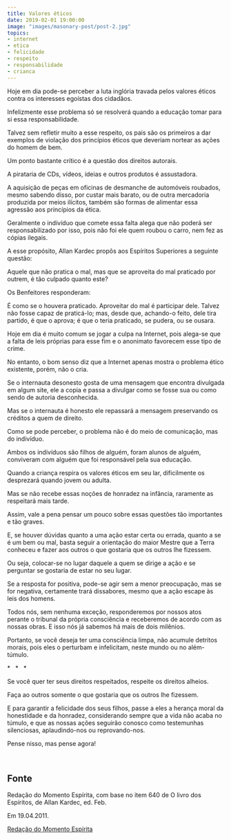 ```yaml
---
title: Valores éticos
date: 2019-02-01 19:00:00
image: "images/masonary-post/post-2.jpg"
topics: 
- internet
- etica
- felicidade
- respeito
- responsabilidade
- crianca
---
```


Hoje em dia pode-se perceber a luta inglória travada pelos valores éticos
contra os interesses egoístas dos cidadãos.

Infelizmente esse problema só se resolverá quando a educação tomar para si essa
responsabilidade.

Talvez sem refletir muito a esse respeito, os pais são os primeiros a dar
exemplos de violação dos princípios éticos que deveriam nortear as ações do
homem de bem.

Um ponto bastante crítico é a questão dos direitos autorais.

A pirataria de CDs, vídeos, ideias e outros produtos é assustadora.

A aquisição de peças em oficinas de desmanche de automóveis roubados, mesmo
sabendo disso, por custar mais barato, ou de outra mercadoria produzida por
meios ilícitos, também são formas de alimentar essa agressão aos princípios da
ética.

Geralmente o indivíduo que comete essa falta alega que não poderá ser
responsabilizado por isso, pois não foi ele quem roubou o carro, nem fez as
cópias ilegais.

A esse propósito, Allan Kardec propôs aos Espíritos Superiores a seguinte
questão:

Aquele que não pratica o mal, mas que se aproveita do mal praticado por outrem,
é tão culpado quanto este?

Os Benfeitores responderam:

É como se o houvera praticado. Aproveitar do mal é participar dele. Talvez não
fosse capaz de praticá-lo; mas, desde que, achando-o feito, dele tira partido,
é que o aprova; é que o teria praticado, se pudera, ou se ousara.

Hoje em dia é muito comum se jogar a culpa na Internet, pois alega-se que a
falta de leis próprias para esse fim e o anonimato favorecem esse tipo de
crime.

No entanto, o bom senso diz que a Internet apenas mostra o problema ético
existente, porém, não o cria.

Se o internauta desonesto gosta de uma mensagem que encontra divulgada em algum
site, ele a copia e passa a divulgar como se fosse sua ou como sendo de autoria
desconhecida.

Mas se o internauta é honesto ele repassará a mensagem preservando os créditos
a quem de direito.

Como se pode perceber, o problema não é do meio de comunicação, mas do
indivíduo.

Ambos os indivíduos são filhos de alguém, foram alunos de alguém, conviveram
com alguém que foi responsável pela sua educação.

Quando a criança respira os valores éticos em seu lar, dificilmente os
desprezará quando jovem ou adulta.

Mas se não recebe essas noções de honradez na infância, raramente as respeitará
mais tarde.

Assim, vale a pena pensar um pouco sobre essas questões tão importantes e tão
graves.

E, se houver dúvidas quanto a uma ação estar certa ou errada, quanto a se é um
bem ou mal, basta seguir a orientação do maior Mestre que a Terra conheceu e
fazer aos outros o que gostaria que os outros lhe fizessem.

Ou seja, colocar-se no lugar daquele a quem se dirige a ação e se perguntar se
gostaria de estar no seu lugar.

Se a resposta for positiva, pode-se agir sem a menor preocupação, mas se for
negativa, certamente trará dissabores, mesmo que a ação escape às leis dos
homens.

Todos nós, sem nenhuma exceção, responderemos por nossos atos perante o
tribunal da própria consciência e receberemos de acordo com as nossas obras. E
isso nós já sabemos há mais de dois milênios.

Portanto, se você deseja ter uma consciência limpa, não acumule detritos
morais, pois eles o perturbam e infelicitam, neste mundo ou no além-túmulo.

*   *   *

Se você quer ter seus direitos respeitados, respeite os direitos alheios.

Faça ao outros somente o que gostaria que os outros lhe fizessem.

E para garantir a felicidade dos seus filhos, passe a eles a herança moral da
honestidade e da honradez, considerando sempre que a vida não acaba no túmulo,
e que as nossas ações seguirão conosco como testemunhas silenciosas,
aplaudindo-nos ou reprovando-nos.

Pense nisso, mas pense agora!

 

## Fonte
Redação do Momento Espírita, com base no item 640 de
O livro dos Espíritos, de Allan Kardec, ed. Feb.

Em 19.04.2011.

[Redação do Momento Espírita](http://momento.com.br/pt/ler_texto.php?id=704)

